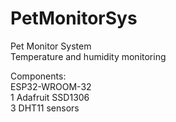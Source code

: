 # PetMonitorSys
Pet Monitor System<br>
Temperature and humidity monitoring

Components:<br>
ESP32-WROOM-32<br>
1 Adafruit SSD1306<br>
3 DHT11 sensors
